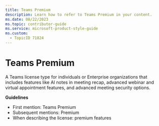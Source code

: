```yaml
---
title: Teams Premium
description: Learn how to refer to Teams Premium in your content.
ms.date: 08/22/2023
ms.topic: contributor-guide
ms.service: microsoft-product-style-guide
ms.custom:
  - TopicID 71824
---
```



# Teams Premium

A Teams license type for individuals or Enterprise organizations that includes features like AI notes in meeting recap, advanced webinar and virtual appointment features, and advanced meeting security options.  

**Guidelines**  

- First mention: Teams Premium  
- Subsequent mentions: Premium  
- When describing the license: premium features  

